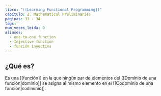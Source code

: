 ```yaml
---
libro: "[[Learning Functional Programming]]"
capítulo: 2. Mathematical Preliminaries
paginas: 33 - 34
tags: 
num_veces_leida: 0
aliases:
  - one-to-one function
  - Injective function
  - función inyectiva
---
```

## ¿Qué es?

Es una [[función]] en la que ningún par de elementos del [[Dominio de una función|dominio]] se asigna al mismo elemento en el [[Codominio de una función|codiminio]].


